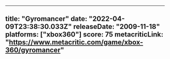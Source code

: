 
---
title: "Gyromancer"
date: "2022-04-09T23:38:30.033Z"
releaseDate: "2009-11-18"
platforms: ["xbox360"]
score: 75
metacriticLink: "https://www.metacritic.com/game/xbox-360/gyromancer"
---
